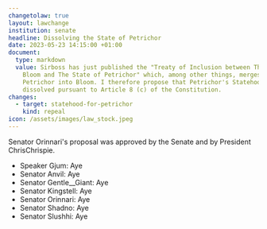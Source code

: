```yaml
---
changetolaw: true
layout: lawchange
institution: senate
headline: Dissolving the State of Petrichor
date: 2023-05-23 14:15:00 +01:00
document:
  type: markdown
  value: Sirboss has just published the "Treaty of Inclusion between The State of
    Bloom and The State of Petrichor" which, among other things, merges
    Petrichor into Bloom. I therefore propose that Petrichor's Statehood be
    dissolved pursuant to Article 8 (c) of the Constitution.
changes:
  - target: statehood-for-petrichor
    kind: repeal
icon: /assets/images/law_stock.jpeg
---
```

Senator Orinnari's proposal was approved by the Senate and by President ChrisChrispie.<!--more-->

- Speaker Gjum: Aye
- Senator Anvil: Aye
- Senator Gentle\_\_Giant: Aye
- Senator Kingstell: Aye
- Senator Orinnari: Aye
- Senator Shadno: Aye
- Senator Slushhi: Aye
